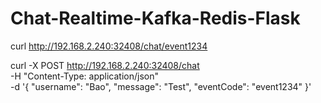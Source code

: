 # Chat-Realtime-Kafka-Redis-Flask
curl http://192.168.2.240:32408/chat/event1234


curl -X POST http://192.168.2.240:32408/chat \
                   -H "Content-Type: application/json" \
                   -d '{
                 "username": "Bao",
                 "message": "Test",
                 "eventCode": "event1234"
               }'
